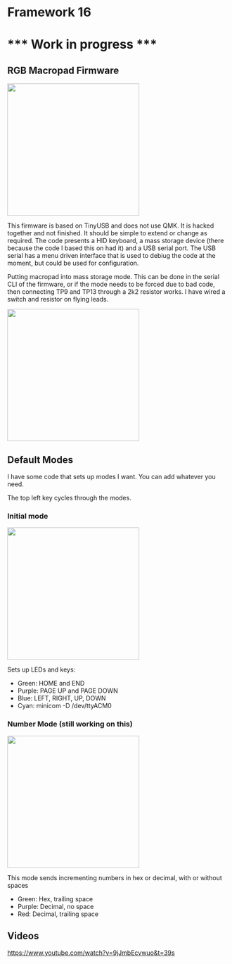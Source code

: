 # Framework 16

# *** Work in progress ***

## RGB Macropad Firmware

<img src="https://github.com/user-attachments/assets/a20ad5b8-39f2-4137-b010-67167023473f" width="300"/>

This firmware is based on TinyUSB and does not use QMK. It is hacked together and not finished. It should be simple to extend or change as required.
The code presents a HID keyboard, a mass storage device (there because the code I based this on had it) and a USB serial port. The USB serial has a menu driven interface that is used to debiug the code at the moment, but could be used for configuration.

Putting macropad into mass storage mode.
This can be done in the serial CLI of the firmware, or if the mode needs to be forced due to bad code, then connecting TP9 and TP13 through a 2k2 resistor works. I have wired a switch and resistor on flying leads.

<img src="https://github.com/user-attachments/assets/fb47f64d-cf3e-4d0f-a3de-08ecaf15d2c9" width="300"/>

## Default Modes
I have some code that sets up modes I want. You can add whatever you need. 

The top left key cycles through the modes.

### Initial mode

<img src="https://github.com/user-attachments/assets/c4d863d0-c671-4f58-890f-0a276b3eb132" width="300"/>

Sets up LEDs and keys:

  * Green:  HOME and END
  * Purple: PAGE UP and PAGE DOWN
  * Blue:   LEFT, RIGHT, UP, DOWN
  * Cyan:   minicom -D /dev/ttyACM0

### Number Mode (still working on this)

<img src="https://github.com/user-attachments/assets/b7caa5f4-c162-405c-bea7-faf21405c396" width="300"/>

This mode sends incrementing numbers in hex or decimal, with or without spaces

* Green:   Hex, trailing space
* Purple:  Decimal, no space
* Red:     Decimal, trailing space
  

## Videos

https://www.youtube.com/watch?v=9jJmbEcvwuo&t=39s
